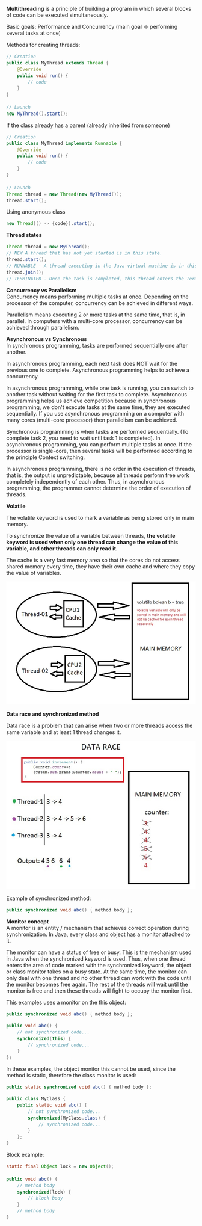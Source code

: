 **Multithreading** is a principle of building a program in which several blocks of code can be executed 
simultaneously.

Basic goals: Performance and Concurrency (main goal -> performing several tasks at once)

Methods for creating threads:

```java
// Creation
public class MyThread extends Thread {
    @Override
    public void run() {
        // code
    }
}

// Launch
new MyThread().start();
```

If the class already has a parent (already inherited from someone)

```java
// Creation
public class MyThread implements Runnable {
    @Override
    public void run() {
        // code
    }
}

// Launch
Thread thread = new Thread(new MyThread());
thread.start();
```

Using anonymous class
```java
new Thread(() -> {code}).start();
```

**Thread states**
```java
Thread thread = new MyThread(); 
// NEW A thread that has not yet started is in this state.
thread.start();
// RUNNABLE - A thread executing in the Java virtual machine is in this state.
thread.join();
// TERMINATED - Once the task is completed, this thread enters the Terminated state
```

**Concurrency vs Parallelism**  
Concurrency means performing multiple tasks at once. Depending on the processor of the computer, 
concurrency can be achieved in different ways.

Parallelism means executing 2 or more tasks at the same time, that is, in parallel. 
In computers with a multi-core processor, concurrency can be achieved through parallelism.

**Asynchronous vs Synchronous**  
In synchronous programming, tasks are performed
sequentially one after another.

In asynchronous programming, each next task does NOT wait for the previous one to complete. Asynchronous
programming helps to achieve a concurrency.

In asynchronous programming, while one task is running, you can switch to another task without waiting 
for the first task to complete. Asynchronous programming helps us achieve competition because in 
synchronous programming, we don't execute tasks at the same time, they are executed sequentially. 
If you use asynchronous programming on a computer with many cores (multi-core processor) then parallelism 
can be achieved.

Synchronous programming is when tasks are performed sequentially. (To complete task 2, you need to wait 
until task 1 is completed). In asynchronous programming, you can perform multiple tasks at once. 
If the processor is single-core, then several tasks will be performed according to the principle Context switching.

In asynchronous programming, there is no order in the execution of threads, that is, the output is 
unpredictable, because all threads perform free work completely independently of each other. Thus, in 
asynchronous programming, the programmer cannot determine the order of execution of threads.

**Volatile**

The volatile keyword is used to mark a variable as being stored only in main memory.

To synchronize the value of a variable between threads, **the volatile keyword is used when only one 
thread can change the value of this variable, and other threads can only read it**.

The cache is a very fast memory area so that the cores do not access shared memory every time, 
they have their own cache and where they copy the value of variables.

![multithreading-01](https://raw.githubusercontent.com/AdilhanKaikenov/java-black-belt/master/src/main/java/com/epam/adilkhan/multithreading/etc/multithreading-01.jpg)

**Data race and synchronized method**  

Data race is a problem that can arise when two or more threads access the same variable and at least 1 thread changes it.

![multithreading-02](https://raw.githubusercontent.com/AdilhanKaikenov/java-black-belt/master/src/main/java/com/epam/adilkhan/multithreading/etc/multithreading-02.jpg)

Example of synchronized method:
```java
public synchronized void abc() { method body };
```

**Monitor concept**  
A monitor is an entity / mechanism that achieves correct operation during synchronization. 
In Java, every class and object has a monitor attached to it.

The monitor can have a status of free or busy. This is the mechanism used in Java when the synchronized keyword is used.
Thus, when one thread enters the area of code marked with the synchronized keyword, the object or class monitor takes on 
a busy state. At the same time, the monitor can only deal with one thread and no other thread can work with the code 
until the monitor becomes free again. The rest of the threads will wait until the monitor is free and then these threads 
will fight to occupy the monitor first.

This examples uses a monitor on the this object:
```java
public synchronized void abc() { method body };
```

```java
public void abc() {
    // not synchronized code...
    synchronized(this) {
        // synchronized code...
    }
};
```

In these examples, the object monitor this cannot be used, since the method is static, therefore the class monitor is used:
```java
public static synchronized void abc() { method body };
```

```java
public class MyClass {
    public static void abc() {
        // not synchronized code...
        synchronized(MyClass.class) {
            // synchronized code...
        }
    };
}
```

Block example:
```java
static final Object lock = new Object();

public void abc() { 
    // method body
    synchronized(lock) { 
        // block body 
    } 
    // method body 
}
```